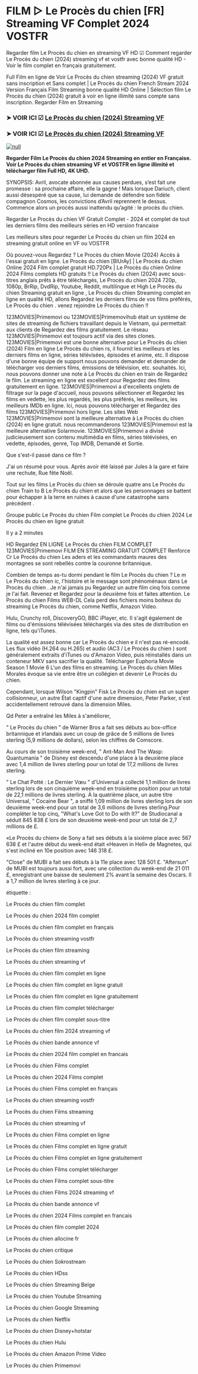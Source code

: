 # FILM ▷ Le Procès du chien [FR] Streaming VF Complet 2024 VOSTFR
Regarder film Le Procès du chien en streaming VF HD ☑ Comment regarder Le Procès du chien (2024) streaming vf et vostfr avec bonne qualité HD - Voir le film complet en français gratuitement.

Full Film en ligne de Voir Le Procès du chien streaming (2024) VF gratuit sans inscription et Sans complet | Le Procès du chien French Stream 2024 Version Français Film Streaming bonne qualité HD Online | Sélection film Le Procès du chien (2024) gratuit à voir en ligne illimité sans compte sans inscription. Regarder Film en Streaming

### ➤ VOIR ICI ☑ [Le Procès du chien (2024) Streaming VF](https://t.co/XF7Wb3mbem)

### ➤ VOIR ICI ☑ [Le Procès du chien (2024) Streaming VF](https://t.co/XF7Wb3mbem)

[![null](https://static.wixstatic.com/media/855a25_043b5abeb4ae4d35ac003198e7fe56ed~mv2.gif)](https://t.co/XF7Wb3mbem)

**Regarder Film Le Procès du chien 2024 Streaming en entier en Française. Voir Le Procès du chien streaming VF et VOSTFR en ligne illimité et télécharger film Full HD, 4K UHD.**

SYNOPSIS: Avril, avocate abonnée aux causes perdues, s’est fait une promesse : sa prochaine affaire, elle la gagne ! Mais lorsque Dariuch, client aussi désespéré que sa cause, lui demande de défendre son fidèle compagnon Cosmos, les convictions d’Avril reprennent le dessus. Commence alors un procès aussi inattendu qu’agité : le procès du chien.

Regarder Le Procès du chien VF Gratuit Complet - 2024 et complet de tout les derniers films des meilleurs séries en HD version francaise

Les meilleurs sites pour regarder Le Procès du chien un film 2024 en streaming gratuit online en VF ou VOSTFR

Où pouvez-vous Regardez ? Le Procès du chien Movie (2024) Accès à l'essai gratuit en ligne. Le Procès du chien [BlUrAy] | Le Procès du chien Online 2024 Film complet gratuit HD.720Px | Le Procès du chien Online 2024 Films complets HD gratuits !! Le Procès du chien (2024) avec sous-titres anglais prêts à être téléchargés, Le Procès du chien 2024 720p, 1080p, BrRip, DvdRip, Youtube, Reddit, multilingue et High Le Procès du chien Streaming gratuit en ligne , Le Procès du chien Streaming complet en ligne en qualité HD, allons Regardez les derniers films de vos films préférés, Le Procès du chien . venez rejoindre Le Procès du chien !!

123MOVIES|Primemovi ou 123MOVIES|Primemovihub était un système de sites de streaming de fichiers travaillant depuis le Vietnam, qui permettait aux clients de Regardez des films gratuitement. Le réseau 123MOVIES|Primemovi est toujours actif via des sites clones. 123MOVIES|Primemovi est une bonne alternative pour Le Procès du chien (2024) Film en ligne Le Procès du chien rs, il fournit les meilleurs et les derniers films en ligne, séries télévisées, épisodes et anime, etc. Il dispose d'une bonne équipe de support nous pouvons demander et demander de télécharger vos derniers films, émissions de télévision, etc. souhaités. Ici, nous pouvons donner une note à Le Procès du chien en train de Regardez le film. Le streaming en ligne est excellent pour Regardez des films gratuitement en ligne. 123MOVIES|Primemovi a d'excellents onglets de filtrage sur la page d'accueil, nous pouvons sélectionner et Regardez les films en vedette, les plus regardés, les plus préférés, les meilleurs, les meilleurs IMDb en ligne. Ici, nous pouvons télécharger et Regardez des films 123MOVIES|Primemovi hors ligne. Les sites Web 123MOVIES|Primemovi sont la meilleure alternative à Le Procès du chien (2024) en ligne gratuit. nous recommanderons 123MOVIES|Primemovi est la meilleure alternative Solarmovie. 123MOVIES|Primemovi a divisé judicieusement son contenu multimédia en films, séries télévisées, en vedette, épisodes, genre, Top IMDB, Demandé et Sortie.

Que s'est-il passé dans ce film ?

J'ai un résumé pour vous. Après avoir été laissé par Jules à la gare et faire une rechute, Rue fête Noël.

Tout sur les films Le Procès du chien se déroule quatre ans Le Procès du chien Train to B Le Procès du chien et alors que les personnages se battent pour échapper à la terre en ruines à cause d'une catastrophe sans précédent .

Groupe public Le Procès du chien Film complet Le Procès du chien 2024 Le Procès du chien en ligne gratuit

Il y a 2 minutes

HD Regardez EN LIGNE Le Procès du chien FILM COMPLET 123MOVIES|Primemovi FILM EN STREAMING GRATUIT COMPLET Renforce Cr Le Procès du chien Les aders et les commandants maures des montagnes se sont rebellés contre la couronne britannique.

Combien de temps as-tu dormi pendant le film Le Procès du chien ? Le m Le Procès du chien ic, l'histoire et le message sont phénoménaux dans Le Procès du chien . Je n'ai jamais pu Regardez un autre film cinq fois comme je l'ai fait. Revenez et Regardez pour la deuxième fois et faites attention. Le Procès du chien Films WEB-DL Cela perd des fichiers moins boiteux du streaming Le Procès du chien, comme Netflix, Amazon Video.

Hulu, Crunchy roll, DiscoveryGO, BBC iPlayer, etc. Il s'agit également de films ou d'émissions télévisées téléchargés via des sites de distribution en ligne, tels qu'iTunes.

La qualité est assez bonne car Le Procès du chien e il n'est pas ré-encodé. Les flux vidéo (H.264 ou H.265) et audio (AC3 / Le Procès du chien ) sont généralement extraits d'iTunes ou d'Amazon Video, puis réinstallés dans un conteneur MKV sans sacrifier la qualité. Télécharger Euphoria Movie Season 1 Movie 6 L'un des films en streaming. Le Procès du chien Miles Morales évoque sa vie entre être un collégien et devenir Le Procès du chien.

Cependant, lorsque Wilson "Kingpin" Fisk Le Procès du chien est un super collisionneur, un autre État captif d'une autre dimension, Peter Parker, s'est accidentellement retrouvé dans la dimension Miles.

Qd Peter a entraîné les Miles à s'améliorer,

" Le Procès du chien " de Warner Bros a fait ses débuts au box-office britannique et irlandais avec un coup de grâce de 5 millions de livres sterling (5,9 millions de dollars), selon les chiffres de Comscore.

Au cours de son troisième week-end, " Ant-Man And The Wasp: Quantumania " de Disney est descendu d'une place à la deuxième place avec 1,4 million de livres sterling pour un total de 17,2 millions de livres sterling.

" Le Chat Potté : Le Dernier Vœu " d'Universal a collecté 1,1 million de livres sterling lors de son cinquième week-end en troisième position pour un total de 22,1 millions de livres sterling. À la quatrième place, un autre titre Universal, " Cocaine Bear ", a sniffé 1,09 million de livres sterling lors de son deuxième week-end pour un total de 3,6 millions de livres sterling.Pour compléter le top cinq, "What's Love Got to Do with It?" de Studiocanal a séduit 845 838 £ lors de son deuxième week-end pour un total de 2,7 millions de £.

«Le Procès du chien» de Sony a fait ses débuts à la sixième place avec 567 638 £ et l'autre début du week-end était «Heaven in Hell» de Magnetes, qui s'est incliné en 10e position avec 146 318 £.

"Close" de MUBI a fait ses débuts à la 11e place avec 128 501 £. "Aftersun" de MUBI est toujours aussi fort, avec une collection du week-end de 21 011 £, enregistrant une baisse de seulement 2% avant la semaine des Oscars. Il a 1,7 million de livres sterling à ce jour.

étiquette :

Le Procès du chien film complet

Le Procès du chien 2024 film complet

Le Procès du chien film complet en français

Le Procès du chien streaming vostfr

Le Procès du chien film streaming

Le Procès du chien streaming vf

Le Procès du chien film complet en ligne

Le Procès du chien film complet en ligne gratuit

Le Procès du chien film complet en ligne gratuitement

Le Procès du chien film complet télécharger

Le Procès du chien film complet sous-titre

Le Procès du chien film 2024 streaming vf

Le Procès du chien bande annonce vf

Le Procès du chien 2024 film complet en francais

Le Procès du chien Films complet

Le Procès du chien 2024 Films complet

Le Procès du chien Films complet en français

Le Procès du chien streaming vostfr

Le Procès du chien Films streaming

Le Procès du chien streaming vf

Le Procès du chien Films complet en ligne

Le Procès du chien Films complet en ligne gratuit

Le Procès du chien Films complet en ligne gratuitement

Le Procès du chien Films complet télécharger

Le Procès du chien Films complet sous-titre

Le Procès du chien Films 2024 streaming vf

Le Procès du chien bande annonce vf

Le Procès du chien 2024 Films complet en francais

Le Procès du chien film complet 2024

Le Procès du chien allocine fr

Le Procès du chien critique

Le Procès du chien Sokrostream

Le Procès du chien HDss

Le Procès du chien Streaming Belge

Le Procès du chien Youtube Streaming

Le Procès du chien Google Streaming

Le Procès du chien Netflix

Le Procès du chien Disney+hotstar

Le Procès du chien Hulu

Le Procès du chien Amazon Prime Video

Le Procès du chien Primemovi
